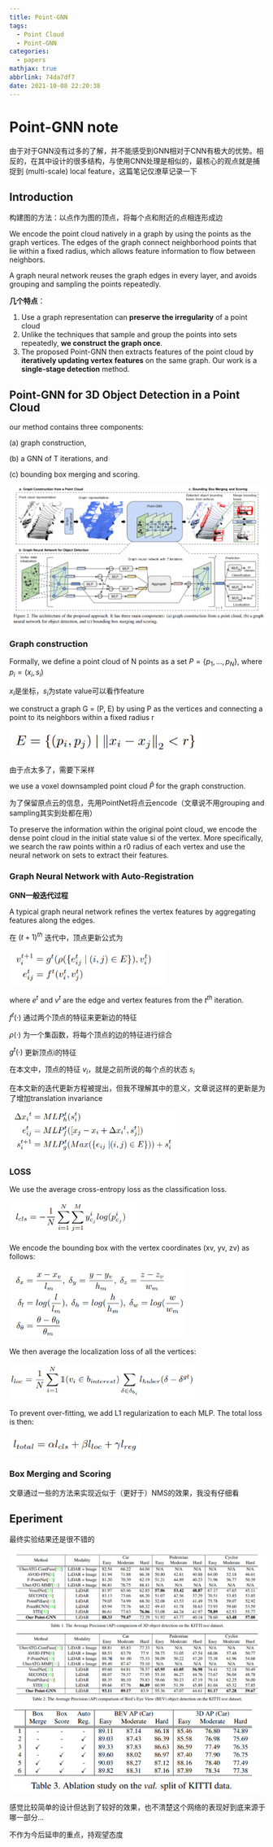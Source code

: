 ```yaml
---
title: Point-GNN
tags:
  - Point Cloud
  - Point-GNN
categories:
  - papers
mathjax: true
abbrlink: 74da7df7
date: 2021-10-08 22:20:38
---
```

# Point-GNN note

由于对于GNN没有过多的了解，并不能感受到GNN相对于CNN有极大的优势。相反的，在其中设计的很多结构，与使用CNN处理是相似的，最核心的观点就是捕捉到 (multi-scale) local feature，这篇笔记仅潦草记录一下

## Introduction

构建图的方法：以点作为图的顶点，将每个点和附近的点相连形成边

We encode the point cloud natively in a graph by using the points as the graph vertices. The edges of the graph connect neighborhood points that lie within a fixed radius, which allows feature information to flow between neighbors.  

A graph neural network reuses the graph edges in every layer, and avoids grouping and sampling the points repeatedly.

**几个特点**：

1. Use a graph representation can **preserve the irregularity** of a point cloud
2. Unlike the techniques that sample and group the points into sets repeatedly, **we construct the graph once**. 
3. The proposed Point-GNN then extracts features of the point cloud by **iteratively updating vertex features** on the same graph. Our work is a **single-stage detection** method.

## Point-GNN for 3D Object Detection in a Point Cloud

our method contains three components:

(a) graph construction, 

(b) a GNN of T iterations, and 

(c) bounding box merging and scoring.

<img src="Point-GNN note/image-20210615114208241.png" style="zoom:80%;" />

### Graph construction

Formally, we define a point cloud of N points as a set $P = \{p_1, ..., p_N \}$, where $p_i = (x_i, s_i)$

$x_i$是坐标，$s_i$为state value可以看作feature

 we construct a graph G = (P, E) by using P as the vertices and connecting a point to its neighbors within a fixed radius r

<img src="Point-GNN note/image-20210614174123691.png" style="zoom:80%;" />

由于点太多了，需要下采样

we use a voxel downsampled point cloud $\hat{P}$ for the graph construction.

为了保留原点云的信息，先用PointNet将点云encode（文章说不用grouping and sampling其实到处都在用）

To preserve the information within the original point cloud, we encode the dense point cloud in the initial state value si of the vertex. More specifically, we search the raw points within a r0 radius of each vertex and use the neural network on sets to extract their features. 

### Graph Neural Network with Auto-Registration

**GNN一般迭代过程**

A typical graph neural network refines the vertex features by aggregating features along the edges.

在 $(t+1)^{th}$ 迭代中，顶点更新公式为

<img src="Point-GNN note/image-20210614214253822.png" style="zoom:80%;" />

where  $e^t$ and $v^t$ are the edge and vertex features from the $t^{th}$ iteration.

$f^t(·)$ 通过两个顶点的特征来更新边的特征

$\rho(·)$ 为一个集函数，将每个顶点的边的特征进行综合

$g^t(·)$ 更新顶点i的特征

在本文中，顶点的特征 $v_i$，就是之前所说的每个点的状态 $s_i$

在本文新的迭代更新方程被提出，但我不理解其中的意义，文章说这样的更新是为了增加translation invariance

<img src="Point-GNN note/image-20210614215842089.png" style="zoom:50%;" />

### LOSS

 We use the average cross-entropy loss as the classification loss.

<img src="Point-GNN note/image-20210614220904072.png" style="zoom: 67%;" />

We encode the bounding box with the vertex coordinates (xv, yv, zv) as follows:

<img src="Point-GNN note/image-20210614220942233.png" style="zoom:67%;" />

We then average the localization loss of all the vertices:

<img src="Point-GNN note/image-20210614221044678.png" style="zoom:67%;" />

To prevent over-fitting, we add L1 regularization to each MLP. The total loss is then:

<img src="Point-GNN note/image-20210614221104990.png"  style="zoom: 80%;" />

### Box Merging and Scoring

文章通过一些的方法来实现近似于（更好于）NMS的效果，我没有仔细看

## Eperiment

最终实验结果还是很不错的

<img src="Point-GNN note/image-20210614221626269.png"  style="zoom:80%;" />

<img src="Point-GNN note/image-20210614221800920.png" style="zoom:80%;" />

感觉比较简单的设计但达到了较好的效果，也不清楚这个网络的表现好到底来源于哪一部分...

不作为今后延申的重点，持观望态度

